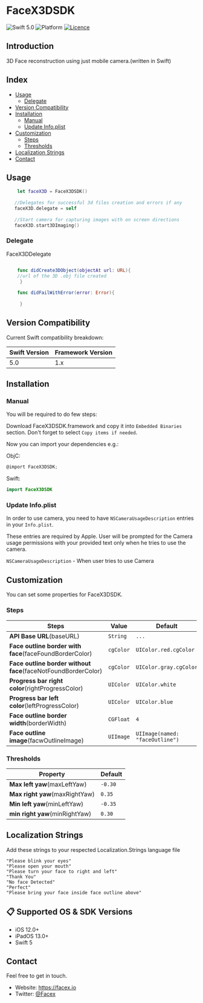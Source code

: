 # FaceX3DSDK

![Swift 5.0](https://img.shields.io/badge/Swift-5.0-orange.svg)
![Platform](https://img.shields.io/badge/platform-iOS%20%7C%20watchOS%20%7C%20tvOS-lightgrey.svg)
[![Licence](https://img.shields.io/cocoapods/l/FaceX3DSDK?color=red&logo=red)](https://img.shields.io/cocoapods/l/FaceX3DSDK?color=red&logo=red)

## Introduction
3D Face reconstruction using just mobile camera.(written in Swift)

## Index
* [Usage](#usage)
    * [Delegate](#delegate)
* [Version Compatibility](#version-compatibility)
* [Installation](#installation)
  * [Manual](#manual)
  * [Update Info.plist](#update-infoplist)
* [Customization](#customization)
   * [Steps](#steps)
   * [Thresholds](#thresholds)
* [Localization Strings](#localization-strings)
* [Contact](#contact)


## Usage

```swift
    let faceX3D = FaceX3DSDK()
    
   //Delegates for successful 3d files creation and errors if any
   faceX3D.delegate = self
   
   //Start camera for capturing images with on screen directions
   faceX3D.start3DImaging()


```
### Delegate
FaceX3DDelegate

```swift

    func didCreate3DObject(objectAt url: URL){
    //url of the 3D .obj file created
     }
  
    func didFailWithError(error: Error){
   
     }

```

## Version Compatibility

Current Swift compatibility breakdown:

| Swift Version | Framework Version |
| ------------- | ----------------- |
| 5.0           | 1.x               |

[all releases]: https://github.com/friendlynandy/FaceX3DSDK/releases

## Installation
### Manual

You will be required to do few steps:

Download FaceX3DSDK.framework and copy it into `Embedded Binaries` section. Don't forget to select `Copy items if needed`.

Now you can import your dependencies e.g.:

ObjC:
```objective-c
@import FaceX3DSDK;
```
Swift:
```swift
import FaceX3DSDK
```

### Update Info.plist

In order to use camera, you need to have `NSCameraUsageDescription`
entries in your `Info.plist`.

These entries are required by Apple. User will be prompted for the Camera usage permissions with your provided text only when he tries to use the camera.

`NSCameraUsageDescription` - When user tries to use Camera


## Customization

You can set some properties for FaceX3DSDK.

### Steps
| Steps | Value | Default | 
| ------- | ------- |------- | 
| **API Base URL**(baseURL)  | `String` | `...` | 
| **Face outline border with face**(faceFoundBorderColor)   | `cgColor` | `UIColor.red.cgColor` | 
| **Face outline border without face**(faceNotFoundBorderColor)   | `cgColor` | `UIColor.gray.cgColor` | 
| **Progress bar right color**(rightProgressColor)   | `UIColor` | `UIColor.white` | 
| **Progress bar left color**(leftProgressColor)   | `UIColor` | `UIColor.blue` | 
| **Face outline border width**(borderWidth)   | `CGFloat` | `4` | 
| **Face outline image**(facwOutlineImage)   | `UIImage` | `UIImage(named: "faceOutline")` | 




### Thresholds
| Property | Default | 
| ------- | ------- | 
| **Max left yaw**(maxLeftYaw)  | `-0.30` | 
| **Max right yaw**(maxRightYaw)  | `0.35` | 
| **Min left yaw**(minLeftYaw)  | `-0.35` | 
| **min right yaw**(minRightYaw)  | `0.30` | 

## Localization Strings
Add these strings to your respected Localization.Strings language file

```
"Please blink your eyes"
"Please open your mouth"
"Please turn your face to right and left"
"Thank You"
"No face Detected"
"Perfect"
"Please bring your face inside face outline above"

```


## 📋 Supported OS & SDK Versions
* iOS 12.0+
* iPadOS 13.0+
* Swift 5

## Contact

Feel free to get in touch.

* Website: <https://facex.io>
* Twitter: [@Facex](http://twitter.com/facex)
